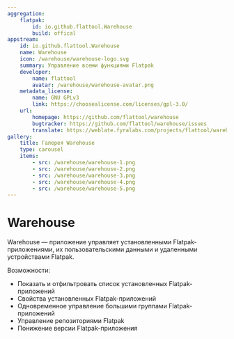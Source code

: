 ```yaml
---
aggregation:
    flatpak: 
        id: io.github.flattool.Warehouse
        build: offical
appstream:
    id: io.github.flattool.Warehouse
    name: Warehouse
    icon: /warehouse/warehouse-logo.svg
    summary: Управление всеми функциями Flatpak
    developer: 
        name: flattool
        avatar: /warehouse/warehouse-avatar.png
    metadata_license: 
        name: GNU GPLv3
        link: https://choosealicense.com/licenses/gpl-3.0/
    url: 
        homepage: https://github.com/flattool/warehouse
        bugtracker: https://github.com/flattool/warehouse/issues
        translate: https://weblate.fyralabs.com/projects/flattool/warehouse/
gallery: 
    title: Галерея Warehouse
    type: carousel
    items: 
        - src: /warehouse/warehouse-1.png
        - src: /warehouse/warehouse-2.png
        - src: /warehouse/warehouse-3.png
        - src: /warehouse/warehouse-4.png
        - src: /warehouse/warehouse-5.png
---
```




# Warehouse

Warehouse — приложение управляет установленными Flatpak-приложениями, их пользовательскими данными и удаленными устройствами Flatpak.

Возможности:

- Показать и отфильтровать список установленных Flatpak-приложений
- Свойства установленных Flatpak-приложений
- Одновременное управление большими группами Flatpak-приложений
- Управление репозиториями Flatpak
- Понижение версии Flatpak-приложения

<AGWGallery />

<!--@include: @apps/_parts/install/content-flatpak.md-->